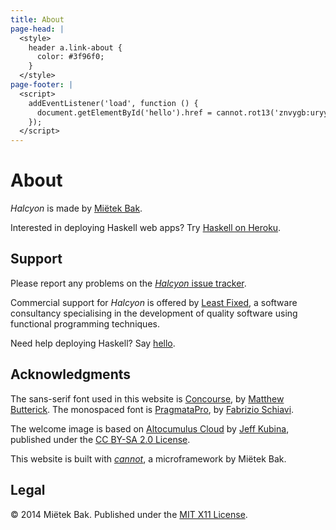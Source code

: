 ```yaml
---
title: About
page-head: |
  <style>
    header a.link-about {
      color: #3f96f0;
    }
  </style>
page-footer: |
  <script>
    addEventListener('load', function () {
      document.getElementById('hello').href = cannot.rot13('znvygb:uryyb@yrnfgsvkrq.pbz');
    });
  </script>
---
```



About
=====

_Halcyon_ is made by [Miëtek Bak](http://mietek.io/).

Interested in deploying Haskell web apps?  Try [Haskell on Heroku](http://haskellonheroku.com/).


Support
-------

Please report any problems on the [_Halcyon_ issue tracker](https://github.com/mietek/halcyon/issues/).

Commercial support for _Halcyon_ is offered by [Least Fixed](http://leastfixed.com/), a software consultancy specialising in the development of quality software using functional programming techniques.

Need help deploying Haskell?  Say <a href="" id="hello">hello</a>.


Ac­knowl­edg­ments
---------------

The sans-serif font used in this website is [Concourse](http://practicaltypography.com/concourse.html), by [Matthew Butterick](http://practicaltypography.com/).  The monospaced font is [PragmataPro](http://www.fsd.it/fonts/pragmatapro.htm), by [Fabrizio Schiavi](http://www.fsd.it/).

The welcome image is based on [Altocumulus Cloud](https://www.flickr.com/photos/kubina/146306532/) by [Jeff Kubina](https://www.flickr.com/photos/kubina/), published under the [CC BY-SA 2.0 License](https://creativecommons.org/licenses/by-sa/2.0/).

This website is built with [_cannot_](https://github.com/mietek/cannot/), a microframework by Miëtek Bak.


Legal
-----

© 2014 Miëtek Bak.  Published under the [MIT X11 License](license/).
